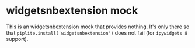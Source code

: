 # widgetsnbextension mock

This is an widgetsnbextension mock that provides nothing. It's only there so that
`piplite.install('widgetsnbextension')` does not fail (for `ipywidgets 8` support).
